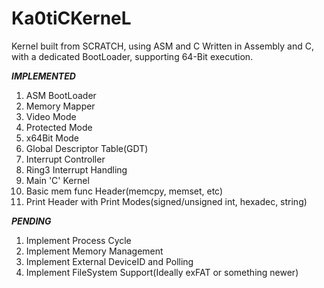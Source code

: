 # Ka0tiCKerneL
Kernel built from SCRATCH, using ASM and C
Written in Assembly and C, with a dedicated BootLoader, supporting 64-Bit execution.

***IMPLEMENTED***

 1. ASM BootLoader
 2. Memory Mapper
 3. Video Mode
 4. Protected Mode
 5. x64Bit Mode
 6. Global Descriptor Table(GDT)
 7. Interrupt Controller
 8. Ring3 Interrupt Handling
 9. Main 'C' Kernel
 10. Basic mem func Header(memcpy, memset, etc)
 11. Print Header with Print Modes(signed/unsigned int, hexadec, string)

***PENDING***

 1. Implement Process Cycle
 2. Implement Memory Management
 3. Implement External DeviceID and Polling
 4. Implement FileSystem Support(Ideally exFAT or something newer)

